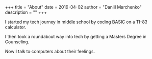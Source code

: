 +++
title = "About"
date = 2019-04-02
author = "Daniil Marchenko"
description = ""
+++

I started my tech journey in middle school by coding BASIC on a TI-83 calculator.

I then took a roundabout way into tech by getting a Masters Degree in Counseling.

Now I talk to computers about their feelings.